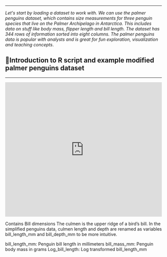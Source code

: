 
---
_Let's start by loading a dataset to work with. We can use the palmer penguins dataset, which contains size measurements for three penguin species that live on the Palmer Archipelago in Antarctica. This includes data on stuff like body mass, flipper length and bill length. The dataset has 344 rows of information sorted into eight columns. The palmer penguins data is popular with analysts and is great for fun exploration, visualization and teaching concepts_.

## 🐧Introduction to R script and example modified palmer penguins dataset

---


<iframe title="Relationship between bill length and depth " aria-label="Interactive area chart" id="datawrapper-chart-6QyX1" src="https://datawrapper.dwcdn.net/6QyX1/1/" scrolling="no" frameborder="0" style="width: 0; min-width: 100% !important; border: none;" height="431" data-external="1"></iframe><script type="text/javascript">!function(){"use strict";window.addEventListener("message",(function(a){if(void 0!==a.data["datawrapper-height"]){var e=document.querySelectorAll("iframe");for(var t in a.data["datawrapper-height"])for(var r=0;r<e.length;r++)if(e[r].contentWindow===a.source){var i=a.data["datawrapper-height"][t]+"px";e[r].style.height=i}}}))}();
</script>

Contains
Bill dimensions
The culmen is the upper ridge of a bird’s bill. In the simplified penguins data, culmen length and depth are renamed as variables bill_length_mm and bill_depth_mm to be more intuitive.

bill_length_mm: Penguin bill length in millimeters
bill_mass_mm: Penguin body mass in grams
Log_bill_length: Log transformed bill_length_mm
